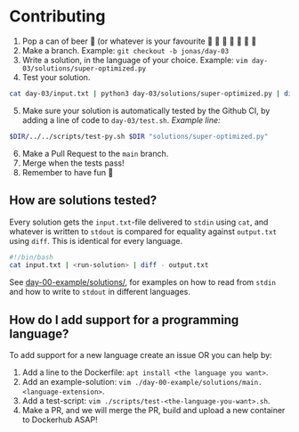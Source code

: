 # Contributing
1. Pop a can of beer :beer: (or whatever is your favourite :popcorn: :lollipop: :champagne: :milk_glass: :wine_glass: :tropical_drink: :chocolate_bar:
2. Make a branch. Example: `git checkout -b jonas/day-03`
3. Write a solution, in the language of your choice. Example: `vim day-03/solutions/super-optimized.py`
4. Test your solution.

```sh
cat day-03/input.txt | python3 day-03/solutions/super-optimized.py | diff - day-03/output.txt
```

5. Make sure your solution is automatically tested by the Github CI, by adding a line of code to `day-03/test.sh`.
*Example line:*
```sh
$DIR/../../scripts/test-py.sh $DIR "solutions/super-optimized.py"
```

6. Make a Pull Request to the `main` branch.
7. Merge when the tests pass!
8. Remember to have fun :tada:

## How are solutions tested?

Every solution gets the `input.txt`-file delivered to `stdin` using `cat`, and whatever is written to `stdout` is compared for equality against `output.txt` using `diff`. This is identical for every language.

```sh
#!/bin/bash
cat input.txt | <run-solution> | diff - output.txt
```
See [day-00-example/solutions/](https://github.com/Arxcis/adventofcode2020/tree/main/days/day-00-example/solutions), for examples on how to read from `stdin` and how to write to `stdout` in different languages.


## How do I add support for a programming language?

To add support for a new language create an issue OR you can help by:  
1. Add a line to the Dockerfile: `apt install <the language you want>`.
2. Add an example-solution: `vim ./day-00-example/solutions/main.<language-extension>`.
2. Add  a test-script: `vim ./scripts/test-<the-language-you-want>.sh`.
3. Make a PR, and we will merge the PR, build and upload a new container to Dockerhub ASAP!

